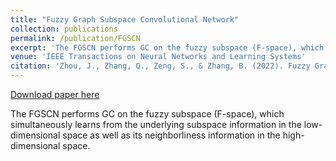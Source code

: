 ```yaml
---
title: "Fuzzy Graph Subspace Convolutional Network"
collection: publications
permalink: /publication/FGSCN
excerpt: 'The FGSCN performs GC on the fuzzy subspace (F-space), which simultaneously learns from the underlying subspace information in the low-dimensional space as well as its neighborliness information in the high-dimensional space.'
venue: 'IEEE Transactions on Neural Networks and Learning Systems'
citation: 'Zhou, J., Zhang, Q., Zeng, S., & Zhang, B. (2022). Fuzzy Graph Subspace Convolutional Network. IEEE Transactions on Neural Networks and Learning Systems.'
---
```


[Download paper here](https://ieeexplore.ieee.org/abstract/document/9911992)

The FGSCN performs GC on the fuzzy subspace (F-space), which simultaneously learns from the underlying subspace information in the low-dimensional space as well as its neighborliness information in the high-dimensional space.

